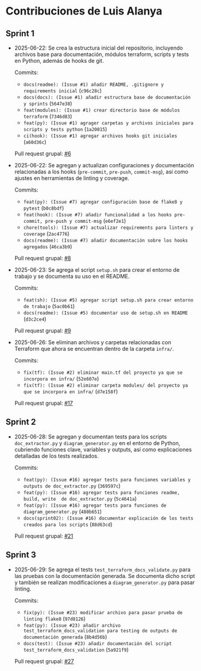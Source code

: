 
# Contribuciones de Luis Alanya

## Sprint 1

- 2025-06-22: Se crea la estructura inicial del repositorio, incluyendo archivos base para documentación, módulos terraform, scripts y tests en Python, además de hooks de git.

  Commits:
  - `docs(readme): (Issue #1) añadir README, .gitignore y requirements inicial` (`c96c28c`)
  - `docs(docs): (Issue #1) añadir estructura base de documentación y sprints` (`5647e38`)
  - `feat(modules): (Issue #1) crear directorio base de módulos terraform` (`7346d83`)
  - `feat(py): (Issue #1) agrager carpetas y archivos iniciales para scripts y tests python` (`1a20015`)
  - `ci(hook): (Issue #1) agregar archivos hooks git iniciales` (`a60d36c`)

  Pull request grupal: [#6](https://github.com/Jharvichu/PC4_Grupo8_Proyecto10/pull/6)

- 2025-06-22: Se agregan y actualizan configuraciones y documentación relacionadas a los hooks (`pre-commit`, `pre-push`, `commit-msg`), así como ajustes en herramientas de linting y coverage.

  Commits:
  -   `feat(py): (Issue #7) agregar configuración base de flake8 y pytest` (`b0c8bdf`)
  -   `feat(hook): (Issue #7) añadir funcionalidad a los hooks pre-commit, pre-push y commit-msg` (`e6ef2e1`)
  -   `chore(tools): (Issue #7) actualizar requirements para linters y coverage` (`2ac4776`)
  -   `docs(readme): (Issue #7) añadir documentación sobre los hooks agregados` (`46ca3b9`)

  Pull request grupal: [#8](https://github.com/Jharvichu/PC4_Grupo8_Proyecto10/pull/8)

- 2025-06-23: Se agrega el script `setup.sh` para crear el entorno de trabajo y se documenta su uso en el README.

  Commits:
  - `feat(sh): (Issue #5) agregar script setup.sh para crear entorno de trabajo` (`5ac0b61`)
  - `docs(readme): (Issue #5) documentar uso de setup.sh en README` (`d3c2ce4`)

  Pull request grupal: [#9](https://github.com/Jharvichu/PC4_Grupo8_Proyecto10/pull/9)

- 2025-06-26: Se eliminan archivos y carpetas relacionadas con Terraform que ahora se encuentran dentro de la carpeta `infra/`.

  Commits:
  - `fix(tf): (Issue #2) eliminar main.tf del proyecto ya que se incorpora en infra/` (`52e607e`)
  - `fix(tf): (Issue #2) eliminar carpeta modules/ del proyecto ya que se incorpora en infra/` (`d7e158f`)

  Pull request grupal: [#17](https://github.com/Jharvichu/PC4_Grupo8_Proyecto10/pull/17)

## Sprint 2

- 2025-06-28: Se agregan y documentan tests para los scripts `doc_extractor.py` y `diagram_generator.py` en el entorno de Python, cubriendo funciones clave, variables y outputs, así como explicaciones detalladas de los tests realizados.

  Commits:
  - `feat(py): (Issue #16) agregar tests para funciones variables y outputs de doc_extractor.py` (`369597c`)
  - `feat(py): (Issue #16) agregar tests para funciones readme, build, write  de doc_extractor.py` (`5c4641a`)
  - `feat(py): (Issue #16) agregar tests para funciones de diagram_generator.py` (`480b651`)
  - `docs(sprint02): (Issue #16) documentar explicación de los tests creados para los scripts` (`88d63cd`)

  Pull request grupal: [#21](https://github.com/Jharvichu/PC4_Grupo8_Proyecto10/pull/21)

## Sprint 3

- 2025-06-29: Se agrega el tests `test_terraform_docs_validate.py` para las pruebas con la documentación generada. Se documenta dicho script y también se realizan modificaciones a `diagram_generator.py` para pasar linting.

  Commits:
  - `fix(py): (Issue #23) modificar archivo para pasar prueba de linting flake8` (`97d8126`)
  - `feat(py): (Issue #23) añadir archivo test_terraform_docs_validation para testing de outputs de documentación generada` (`8b4d56b`)
  - `docs(test): (Issue #23) añadir documentación del script test_terraform_docs_validation` (`5a921f9`)

  Pull request grupal: [#27](https://github.com/Jharvichu/PC4_Grupo8_Proyecto10/pull/27)
